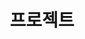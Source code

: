 ---
widget: collection
headless: true
active: true
title: "프로젝트"
subtitle: ""
content:
  filters: {}
design:
  view: card             # 1번째 뷰
  columns: 3
  gap: 16
---